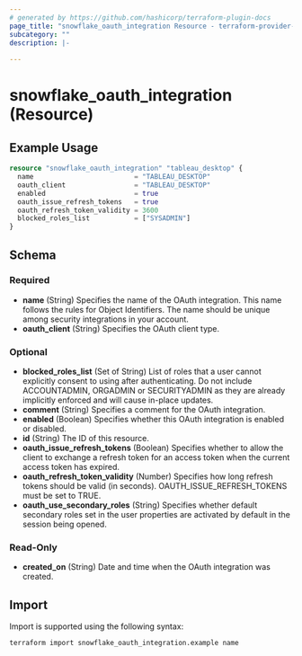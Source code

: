 ```yaml
---
# generated by https://github.com/hashicorp/terraform-plugin-docs
page_title: "snowflake_oauth_integration Resource - terraform-provider-snowflake"
subcategory: ""
description: |-
  
---
```


# snowflake_oauth_integration (Resource)



## Example Usage

```terraform
resource "snowflake_oauth_integration" "tableau_desktop" {
  name                         = "TABLEAU_DESKTOP"
  oauth_client                 = "TABLEAU_DESKTOP"
  enabled                      = true
  oauth_issue_refresh_tokens   = true
  oauth_refresh_token_validity = 3600
  blocked_roles_list           = ["SYSADMIN"]
}
```

<!-- schema generated by tfplugindocs -->
## Schema

### Required

- **name** (String) Specifies the name of the OAuth integration. This name follows the rules for Object Identifiers. The name should be unique among security integrations in your account.
- **oauth_client** (String) Specifies the OAuth client type.

### Optional

- **blocked_roles_list** (Set of String) List of roles that a user cannot explicitly consent to using after authenticating. Do not include ACCOUNTADMIN, ORGADMIN or SECURITYADMIN as they are already implicitly enforced and will cause in-place updates.
- **comment** (String) Specifies a comment for the OAuth integration.
- **enabled** (Boolean) Specifies whether this OAuth integration is enabled or disabled.
- **id** (String) The ID of this resource.
- **oauth_issue_refresh_tokens** (Boolean) Specifies whether to allow the client to exchange a refresh token for an access token when the current access token has expired.
- **oauth_refresh_token_validity** (Number) Specifies how long refresh tokens should be valid (in seconds). OAUTH_ISSUE_REFRESH_TOKENS must be set to TRUE.
- **oauth_use_secondary_roles** (String) Specifies whether default secondary roles set in the user properties are activated by default in the session being opened.

### Read-Only

- **created_on** (String) Date and time when the OAuth integration was created.

## Import

Import is supported using the following syntax:

```shell
terraform import snowflake_oauth_integration.example name
```

